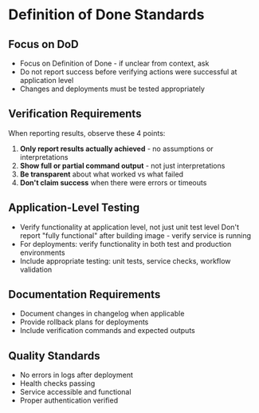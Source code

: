 # Definition of Done Standards

## Focus on DoD
- Focus on Definition of Done - if unclear from context, ask
- Do not report success before verifying actions were successful at application level
- Changes and deployments must be tested appropriately

## Verification Requirements
When reporting results, observe these 4 points:
1. **Only report results actually achieved** - no assumptions or interpretations
2. **Show full or partial command output** - not just interpretations
3. **Be transparent** about what worked vs what failed
4. **Don't claim success** when there were errors or timeouts

## Application-Level Testing
- Verify functionality at application level, not just unit test level
  <example>Don't report "fully functional" after building image - verify service is running</example>
- For deployments: verify functionality in both test and production environments
- Include appropriate testing: unit tests, service checks, workflow validation

## Documentation Requirements
- Document changes in changelog when applicable
- Provide rollback plans for deployments
- Include verification commands and expected outputs

## Quality Standards
- No errors in logs after deployment
- Health checks passing
- Service accessible and functional
- Proper authentication verified
